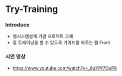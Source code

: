 # Try-Training

### Introduce
* 웹시스템설계 기말 프로젝트 과제
* 홈 트레이닝을 할 수 있도록 가이드를 해주는 웹 Front 

### 시연 영상
* <https://www.youtube.com/watch?v=_8gYPf7OpP8>
